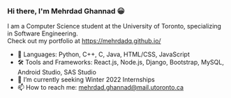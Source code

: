 ### Hi there, I'm Mehrdad Ghannad 😀

I am a Computer Science student at the University of Toronto, specializing in Software Engineering. <br/>
Check out my portfolio at https://mehrdadq.github.io/

- 💬 Languages: Python, C++, C, Java, HTML/CSS, JavaScript
- 🛠 Tools and Frameworks: React.js, Node.js, Django, Bootstrap, MySQL, Android Studio, SAS Studio
- 🔭 I’m currently seeking Winter 2022 Internships
- 📫 How to reach me: mehrdad.ghannad@mail.utoronto.ca
